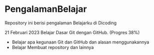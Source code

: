 # PengalamanBelajar
Repository ini berisi pengalaman Belajarku di Dicoding

21 Februari 2023
Belajar Dasar Git dengan GitHub. (Progres 38%)
  * Belajar apa kegunaan Git dan GitHub dan alasan menggunakannya
  * Belajar Membuat repository dan lainnya

